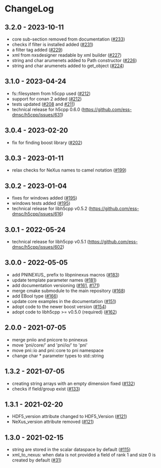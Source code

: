 # ChangeLog

## 3.2.0 - 2023-10-11
- core sub-section removed from documentation ([#233](https://github.com/pni-libraries/libpniio/pull/233))
- checks if filter is installed added ([#231](https://github.com/pni-libraries/libpniio/pull/231))
- a filter tag added ([#229](https://github.com/pni-libraries/libpniio/pull/229))
- xml from nxsdesigner readable by xml builder ([#227](https://github.com/pni-libraries/libpniio/pull/227))
- string and char arumenets added to Path constructor ([#226](https://github.com/pni-libraries/libpniio/pull/226))
- string and char arumenets added to get_object ([#224](https://github.com/pni-libraries/libpniio/pull/224))

## 3.1.0 - 2023-04-24
- fs::filesystem from h5cpp used ([#212](https://github.com/pni-libraries/libpniio/pull/212))
- support for conan 2 added ([#212](https://github.com/pni-libraries/libpniio/pull/212))
- tests updated ([#208](https://github.com/pni-libraries/libpniio/pull/208) and [#211](https://github.com/pni-libraries/libpniio/pull/211))
- technical release for h5cpp 0.6.0 (https://github.com/ess-dmsc/h5cpp/issues/631)

## 3.0.4 - 2023-02-20
- fix for finding boost library ([#202](https://github.com/pni-libraries/libpniio/pull/202))

## 3.0.3 - 2023-01-11
- relax checks for NeXus names to camel notation ([#199](https://github.com/pni-libraries/libpniio/pull/199))

## 3.0.2 - 2023-01-04
- fixes for windows added ([#195](https://github.com/pni-libraries/libpniio/pull/195))
- windows tests added ([#195](https://github.com/pni-libraries/libpniio/pull/195))
- technical release for libh5cpp v0.5.2 (https://github.com/ess-dmsc/h5cpp/issues/616)

## 3.0.1 - 2022-05-24
- technical release for libh5cpp v0.5.1 (https://github.com/ess-dmsc/h5cpp/issues/602)

## 3.0.0 - 2022-05-05
- add PNINEXUS_ prefix to libpninexus macros ([#183](https://github.com/pni-libraries/libpniio/pull/183))
- update template parameter names ([#181](https://github.com/pni-libraries/libpniio/pull/181))
- add documentation versioning ([#161](https://github.com/pni-libraries/libpniio/pull/161), [#171](https://github.com/pni-libraries/libpniio/pull/171))
- merge cmake submodule to the main repository ([#168](https://github.com/pni-libraries/libpniio/pull/168))
- add EBool type ([#166](https://github.com/pni-libraries/libpniio/pull/166))
- update core examples in the documentation ([#151](https://github.com/pni-libraries/libpniio/pull/151))
- adopt code to the newer boost version ([#154](https://github.com/pni-libraries/libpniio/pull/154))
- adopt code to libh5cpp >= v0.5.0 (required) ([#162](https://github.com/pni-libraries/libpniio/pull/162))


## 2.0.0 - 2021-07-05
- merge pniio and pnicore to pninexus
- move 'pni/core/' and 'pni/io/' to 'pni'
- move pni::io and pni::core to pni namespace
- change char * parameter types to std::string

## 1.3.2 - 2021-07-05
- creating string arrays with an empty dimension fixed ([#132](https://github.com/pni-libraries/libpniio/pull/132))
- checks if field/group exist ([#133](https://github.com/pni-libraries/libpniio/pull/133))

## 1.3.1 - 2021-02-20
- HDF5_version attribute changed to HDF5_Version ([#121](https://github.com/pni-libraries/libpniio/pull/121))
- NeXus_version attribute removed ([#121](https://github.com/pni-libraries/libpniio/pull/121))

## 1.3.0 - 2021-02-15
- string are stored in the scalar dataspace by default ([#115](https://github.com/pni-libraries/libpniio/pull/115))
- xml_to_nexus: when data is not provided a field of rank 1 and size 0 is created by default ([#31](https://github.com/pni-libraries/libpniio/pull/31))
